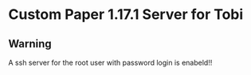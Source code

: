 # Custom Paper 1.17.1 Server for Tobi

## Warning

A ssh server for the root user with password login is enabeld!!
